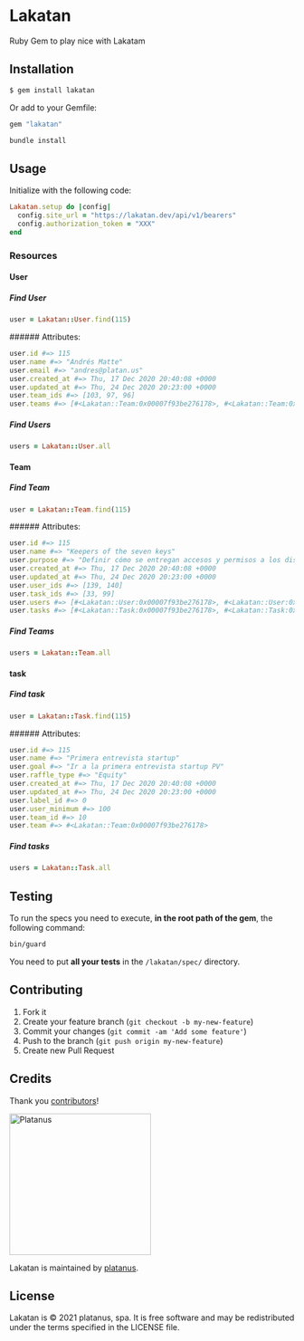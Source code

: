 # Lakatan

Ruby Gem to play nice with Lakatam

## Installation

```bash
$ gem install lakatan
```

Or add to your Gemfile:

```ruby
gem "lakatan"
```

```bash
bundle install
```

## Usage

Initialize with the following code:

```ruby
Lakatan.setup do |config|
  config.site_url = "https://lakatan.dev/api/v1/bearers"
  config.authorization_token = "XXX"
end
```

### Resources

#### User

##### Find User

```ruby
user = Lakatan::User.find(115)
```

###### Attributes:

```ruby
user.id #=> 115
user.name #=> "Andrés Matte"
user.email #=> "andres@platan.us"
user.created_at #=> Thu, 17 Dec 2020 20:40:08 +0000
user.updated_at #=> Thu, 24 Dec 2020 20:23:00 +0000
user.team_ids #=> [103, 97, 96]
user.teams #=> [#<Lakatan::Team:0x00007f93be276178>, #<Lakatan::Team:0x00007f93be276171]
```

##### Find Users

```ruby
users = Lakatan::User.all
```

#### Team

##### Find Team

```ruby
user = Lakatan::Team.find(115)
```

###### Attributes:

```ruby
user.id #=> 115
user.name #=> "Keepers of the seven keys"
user.purpose #=> "Definir cómo se entregan accesos y permisos a los distintos sistemas que necesitamos dentro de Platanus."
user.created_at #=> Thu, 17 Dec 2020 20:40:08 +0000
user.updated_at #=> Thu, 24 Dec 2020 20:23:00 +0000
user.user_ids #=> [139, 140]
user.task_ids #=> [33, 99]
user.users #=> [#<Lakatan::User:0x00007f93be276178>, #<Lakatan::User:0x00007f93be276171]
user.tasks #=> [#<Lakatan::Task:0x00007f93be276178>, #<Lakatan::Task:0x00007f93be276171]
```

##### Find Teams

```ruby
users = Lakatan::Team.all
```

#### task

##### Find task

```ruby
user = Lakatan::Task.find(115)
```

###### Attributes:

```ruby
user.id #=> 115
user.name #=> "Primera entrevista startup"
user.goal #=> "Ir a la primera entrevista startup PV"
user.raffle_type #=> "Equity"
user.created_at #=> Thu, 17 Dec 2020 20:40:08 +0000
user.updated_at #=> Thu, 24 Dec 2020 20:23:00 +0000
user.label_id #=> 0
user.user_minimum #=> 100
user.team_id #=> 10
user.team #=> #<Lakatan::Team:0x00007f93be276178>
```

##### Find tasks

```ruby
users = Lakatan::Task.all
```

## Testing

To run the specs you need to execute, **in the root path of the gem**, the following command:

```bash
bin/guard
```

You need to put **all your tests** in the `/lakatan/spec/` directory.

## Contributing

1. Fork it
2. Create your feature branch (`git checkout -b my-new-feature`)
3. Commit your changes (`git commit -am 'Add some feature'`)
4. Push to the branch (`git push origin my-new-feature`)
5. Create new Pull Request

## Credits

Thank you [contributors](https://github.com/platanus/lakatan/graphs/contributors)!

<img src="http://platan.us/gravatar_with_text.png" alt="Platanus" width="250"/>

Lakatan is maintained by [platanus](http://platan.us).

## License

Lakatan is © 2021 platanus, spa. It is free software and may be redistributed under the terms specified in the LICENSE file.
